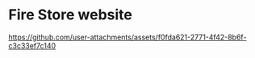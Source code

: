 # Fire Store website

https://github.com/user-attachments/assets/f0fda621-2771-4f42-8b6f-c3c33ef7c140

